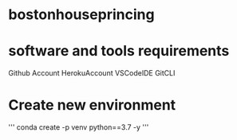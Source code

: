 # bostonhouseprincing

# software and tools requirements
Github Account
HerokuAccount
VSCodeIDE
GitCLI

# Create new environment

'''
conda create -p venv python==3.7 -y
'''